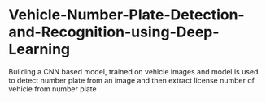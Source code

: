 # Vehicle-Number-Plate-Detection-and-Recognition-using-Deep-Learning
Building a CNN based model, trained on vehicle images and model is used to detect number plate from an image and then extract license number of vehicle from number plate

